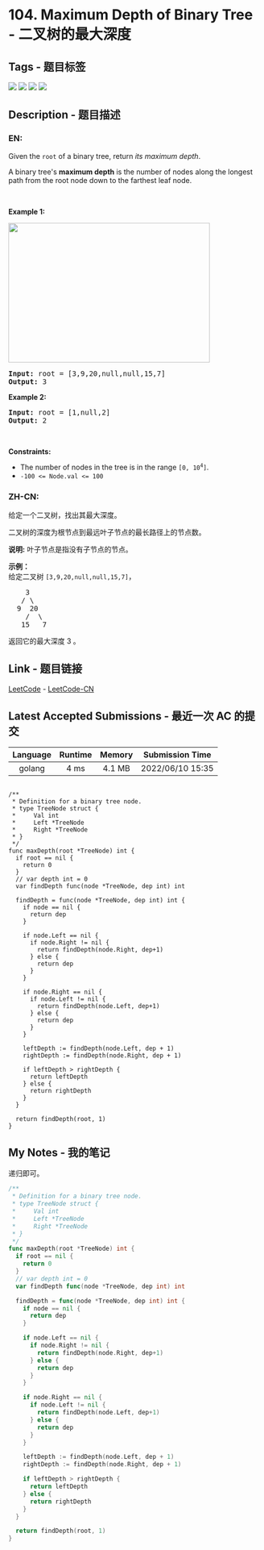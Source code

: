 
# 104. Maximum Depth of Binary Tree - 二叉树的最大深度

## Tags - 题目标签

 <img src="https://img.shields.io/badge/Tree-树-blue.svg">   <img src="https://img.shields.io/badge/Depth First Search-深度优先搜索-blue.svg">   <img src="https://img.shields.io/badge/Breadth First Search-广度优先搜索-blue.svg">   <img src="https://img.shields.io/badge/Binary Tree-二叉树-blue.svg">  


## Description - 题目描述

### EN:
<p>Given the <code>root</code> of a binary tree, return <em>its maximum depth</em>.</p>

<p>A binary tree&#39;s <strong>maximum depth</strong>&nbsp;is the number of nodes along the longest path from the root node down to the farthest leaf node.</p>

<p>&nbsp;</p>
<p><strong class="example">Example 1:</strong></p>
<img alt="" src="https://assets.leetcode.com/uploads/2020/11/26/tmp-tree.jpg" style="width: 400px; height: 277px;" />
<pre>
<strong>Input:</strong> root = [3,9,20,null,null,15,7]
<strong>Output:</strong> 3
</pre>

<p><strong class="example">Example 2:</strong></p>

<pre>
<strong>Input:</strong> root = [1,null,2]
<strong>Output:</strong> 2
</pre>

<p>&nbsp;</p>
<p><strong>Constraints:</strong></p>

<ul>
	<li>The number of nodes in the tree is in the range <code>[0, 10<sup>4</sup>]</code>.</li>
	<li><code>-100 &lt;= Node.val &lt;= 100</code></li>
</ul>


### ZH-CN:
<p>给定一个二叉树，找出其最大深度。</p>

<p>二叉树的深度为根节点到最远叶子节点的最长路径上的节点数。</p>

<p><strong>说明:</strong>&nbsp;叶子节点是指没有子节点的节点。</p>

<p><strong>示例：</strong><br>
给定二叉树 <code>[3,9,20,null,null,15,7]</code>，</p>

<pre>    3
   / \
  9  20
    /  \
   15   7</pre>

<p>返回它的最大深度&nbsp;3 。</p>



## Link - 题目链接

[LeetCode](https://leetcode.com/problems/maximum-depth-of-binary-tree/description/)  -  [LeetCode-CN](https://leetcode.cn/problems/maximum-depth-of-binary-tree/description/)
## Latest Accepted Submissions - 最近一次 AC 的提交


| Language | Runtime | Memory | Submission Time |
|:---:|:---:|:---:|:---:|
| golang  | 4 ms | 4.1 MB | 2022/06/10 15:35 |

```golang

/**
 * Definition for a binary tree node.
 * type TreeNode struct {
 *     Val int
 *     Left *TreeNode
 *     Right *TreeNode
 * }
 */
func maxDepth(root *TreeNode) int {
  if root == nil {
    return 0
  }
  // var depth int = 0
  var findDepth func(node *TreeNode, dep int) int

  findDepth = func(node *TreeNode, dep int) int {
    if node == nil {
      return dep
    }

    if node.Left == nil {
      if node.Right != nil {
        return findDepth(node.Right, dep+1)
      } else {
        return dep
      }
    }

    if node.Right == nil {
      if node.Left != nil {
        return findDepth(node.Left, dep+1)
      } else {
        return dep
      }
    }

    leftDepth := findDepth(node.Left, dep + 1)
    rightDepth := findDepth(node.Right, dep + 1)

    if leftDepth > rightDepth {
      return leftDepth
    } else {
      return rightDepth
    }
  }

  return findDepth(root, 1)
}

```
## My Notes - 我的笔记


递归即可。

```go
/**
 * Definition for a binary tree node.
 * type TreeNode struct {
 *     Val int
 *     Left *TreeNode
 *     Right *TreeNode
 * }
 */
func maxDepth(root *TreeNode) int {
  if root == nil {
    return 0
  }
  // var depth int = 0
  var findDepth func(node *TreeNode, dep int) int

  findDepth = func(node *TreeNode, dep int) int {
    if node == nil {
      return dep
    }

    if node.Left == nil {
      if node.Right != nil {
        return findDepth(node.Right, dep+1)
      } else {
        return dep
      }
    }

    if node.Right == nil {
      if node.Left != nil {
        return findDepth(node.Left, dep+1)
      } else {
        return dep
      }
    }

    leftDepth := findDepth(node.Left, dep + 1)
    rightDepth := findDepth(node.Right, dep + 1)

    if leftDepth > rightDepth {
      return leftDepth
    } else {
      return rightDepth
    }
  }

  return findDepth(root, 1)
}
```


